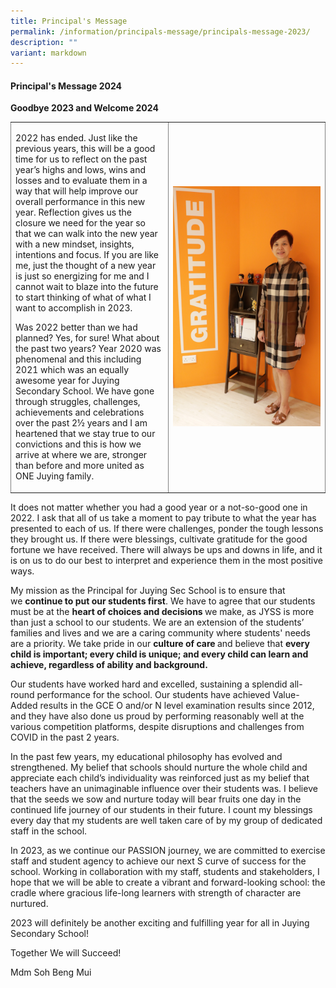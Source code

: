 ```yaml
---
title: Principal's Message
permalink: /information/principals-message/principals-message-2023/
description: ""
variant: markdown
---
```

<h4><strong>Principal's Message 2024</strong></h4>
<p><strong>Goodbye 2023 and Welcome 2024</strong></p>
<table style="width: 100%; border-collapse: collapse; border-style: none;" border="1">
<tbody>
<tr>
<td style="width: 50%;"><p>2022 has ended. Just like the previous years, this will be a good time for us to reflect on the past year’s highs and lows, wins and losses and to evaluate them in a way that will help improve our overall performance in this new year. Reflection gives us the closure we need for the year so that we can walk into the new year with a new mindset, insights, intentions and focus. If you are like me, just the thought of a new year is just so energizing for me and I cannot wait to blaze into the future to start thinking of what of what I want to accomplish in 2023.</p>
<p>Was 2022 better than we had planned? Yes, for sure! What about the past two years? Year 2020 was phenomenal and this including 2021 which was an equally awesome year for Juying Secondary School. We have gone through struggles, challenges, achievements and celebrations over the past 2½ years and I am heartened that we stay true to our convictions and this is how we arrive at where we are, stronger than before and more united as ONE Juying family.</p></td>
<td style="width: 50%;"><img src="/images/pm23.jpg"></td>
</tr>
</tbody>
</table>
<p>It does not matter whether you had a good year or a not-so-good one in 2022. I ask that all of us take a moment to pay tribute to what the year has presented to each of us. If there were challenges, ponder the tough lessons they brought us. If there were blessings, cultivate gratitude for the good fortune we have received. There will always be ups and downs in life, and it is on us to do our best to interpret and experience them in the most positive ways.</p>
<p>My mission as the Principal for Juying Sec School is to ensure that we&nbsp;<strong>continue to put our students first</strong>. We have to agree that our students must be at the&nbsp;<strong>heart of choices and decisions&nbsp;</strong>we make, as JYSS is more than just a school to our students. We are an extension of the students’ families and lives and we are a caring community where students' needs are a priority. We take pride in our&nbsp;<strong>culture of care&nbsp;</strong>and believe that&nbsp;<strong>every child is important; every child is unique; and every child can learn and achieve, regardless of ability and background.</strong></p>
<p>Our students have worked hard and excelled, sustaining a splendid all-round performance for the school. Our students have achieved Value-Added results in the GCE O and/or N level examination results since 2012, and they have also done us proud by performing reasonably well at the various competition platforms, despite disruptions and challenges from COVID in the past 2 years.</p>
<p>In the past few years, my educational philosophy has evolved and strengthened. My belief that schools should nurture the whole child and appreciate each child’s individuality was reinforced just as my belief that teachers have an unimaginable influence over their students was. I believe that the seeds we sow and nurture today will bear fruits one day in the continued life journey of our students in their future. I count my blessings every day that my students are well taken care of by my group of dedicated staff in the school.</p>
<p>In 2023, as we continue our PASSION journey, we are committed to exercise staff and student agency to achieve our next S curve of success for the school. Working in collaboration with my staff, students and stakeholders, I hope that we will be able to create a vibrant and forward-looking school: the cradle where gracious life-long learners with strength of character are nurtured.</p>
<p>2023 will definitely be another exciting and fulfilling year for all in Juying Secondary School!</p>
<p>Together We will Succeed!</p>
<p>Mdm Soh Beng Mui</p>